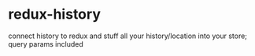 # redux-history
connect history to redux and stuff all your history/location into your store; query params included
